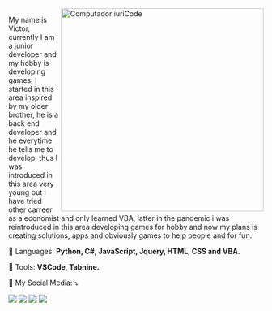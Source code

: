 <img src="https://image.freepik.com/free-vector/single-page-application-abstract-concept-illustration-spa-web-page-web-development-trend-app-inside-browser-dynamically-rewriting-page-responsive-website-creation_335657-899.jpg" min-width="400px" max-width="400px" width="400px" align="right" alt="Computador iuriCode">
<p align="left"> 
My name is Victor, currently I am a junior developer and my hobby is developing games, I started in this area inspired by my older brother, he is a back end developer and he everytime he tells me to develop, thus I was introduced in this area very young but i have tried other carreer as a economist and only learned VBA, latter in the pandemic i was reintroduced in this area developing games for hobby and now my plans is creating solutions, apps and obviously games to help people and for fun.
</p>

<p align="left">
  🦄 Languages: <strong>Python, C#, JavaScript, Jquery, HTML, CSS and VBA.</strong>
</p>

<p align="left">
  💼 Tools: <strong>VSCode, Tabnine.</strong>
</p>

<p align="left">
  💌 My Social Media: ⤵️
</p>

<p align="left">
  <a href="mailto:victorcarvalho2019@gmail.com?Subject=I%20Have%20Seen%20Your%20Github%20Profile" alt="Gmail">
  <img src="https://img.shields.io/badge/-Gmail-FF0000?style=flat-square&labelColor=FF0000&logo=gmail&logoColor=white&link=LINK-DO-SEU-EMAIL" /></a>

  <a href="https://www.linkedin.com/in/victor-emanuel-de-morais-5b67331b7/" alt="Linkedin">
  <img src="https://img.shields.io/badge/-Linkedin-0e76a8?style=flat-square&logo=Linkedin&logoColor=white&link=LINK-DO-SEU-LINKEDIN" /></a>

  <a href="https://api.whatsapp.com/send?phone=5562984047644&text=Ol%C3%A1%2C%20vi%20seu%20perfil%20no%20GitHub" alt="WhatsApp">
  <img src="https://img.shields.io/badge/-WhatsApp-25d366?style=flat-square&labelColor=25d366&logo=whatsapp&logoColor=white&link=API-DO-SEU-WHATSAPP"/></a>

  <a href="https://www.instagram.com/victor.moraisc/" alt="Instagram">
  <img src="https://img.shields.io/badge/-Instagram-DF0174?style=flat-square&labelColor=DF0174&logo=instagram&logoColor=white&link=LINK-DO-SEU-INSTAGRAM"/></a>
</p>  
